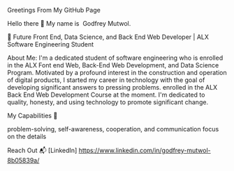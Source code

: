 Greetings From My GitHub Page

Hello there 👋 My name is  Godfrey Mutwol.

🚀 Future Front End, Data Science, and Back End Web Developer | ALX Software Engineering Student

About Me: I'm a dedicated student of software engineering who is enrolled in the ALX Font end Web, Back-End Web Development, and Data Science Program. Motivated by a profound interest in the construction and operation of digital products, I started my career in technology with the goal of developing significant answers to pressing problems. enrolled in the ALX Back End Web Development Course at the moment. I'm dedicated to quality, honesty, and using technology to promote significant change.


My Capabilities 🧠

problem-solving, self-awareness, cooperation, and communication focus on the details


Reach Out 📬
[LinkedIn] https://www.linkedin.com/in/godfrey-mutwol-8b05839a/
